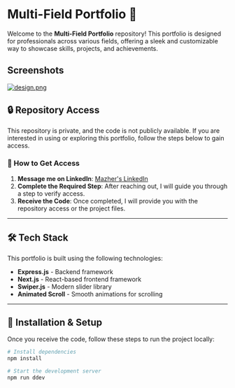 # Multi-Field Portfolio 🚀

Welcome to the **Multi-Field Portfolio** repository! This portfolio is designed for professionals across various fields, offering a sleek and customizable way to showcase skills, projects, and achievements. 

## Screenshots

[![design.png](https://i.postimg.cc/vBh45tF9/design.png)](https://postimg.cc/njsVJ7Lc)

## 🔒 Repository Access  
This repository is private, and the code is not publicly available. If you are interested in using or exploring this portfolio, follow the steps below to gain access.  

### 📩 How to Get Access  
1. **Message me on LinkedIn**: [Mazher's LinkedIn](https://www.linkedin.com/in/mazher-io/)  
2. **Complete the Required Step**: After reaching out, I will guide you through a step to verify access.  
3. **Receive the Code**: Once completed, I will provide you with the repository access or the project files.  

---

## 🛠 Tech Stack  
This portfolio is built using the following technologies:  
- **Express.js** - Backend framework  
- **Next.js** - React-based frontend framework  
- **Swiper.js** - Modern slider library  
- **Animated Scroll** - Smooth animations for scrolling  

---

## 🚀 Installation & Setup  
Once you receive the code, follow these steps to run the project locally:  

```bash
# Install dependencies
npm install

# Start the development server
npm run ddev
